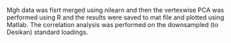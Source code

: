 Mgh data was fisrt merged using nilearn and then the vertexwise PCA was performed using R and the results were saved to mat file and plotted using Matlab. The correlation analysis was performed on the downsampled (to Desikan) standard loadings.